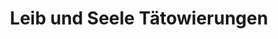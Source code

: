 ---
title: "Leib und Seele Tätowierungen"
url: /dorsten/leib-und-seele-taetowierungen/
shop: Tattoo
---